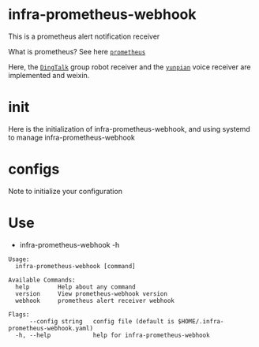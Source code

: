 # infra-prometheus-webhook

This is a prometheus alert notification receiver

What is prometheus? See here [`prometheus`](https://prometheus.io/docs/introduction/overview/#what-is-prometheus)

Here, the [`DingTalk`](https://open-doc.dingtalk.com/microapp/serverapi2/qf2nxq) group robot receiver and the [`yunpian`](https://github.com/yunpian/yunpian-go-sdk) voice receiver are implemented and weixin.


# init

Here is the initialization of infra-prometheus-webhook, 
and using systemd to manage infra-prometheus-webhook


# configs

Note to initialize your configuration


# Use

- infra-prometheus-webhook -h
```
Usage:
  infra-prometheus-webhook [command]

Available Commands:
  help        Help about any command
  version     View prometheus-webhook version
  webhook     prometheus alert receiver webhook

Flags:
      --config string   config file (default is $HOME/.infra-prometheus-webhook.yaml)
  -h, --help            help for infra-prometheus-webhook
```